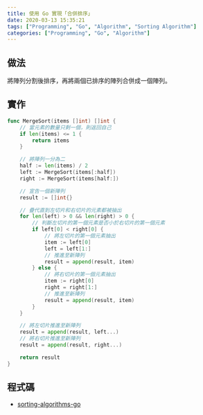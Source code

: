 ```yaml
---
title: 使用 Go 實現「合併排序」
date: 2020-03-13 15:35:21
tags: ["Programming", "Go", "Algorithm", "Sorting Algorithm"]
categories: ["Programming", "Go", "Algorithm"]
---
```


## 做法

將陣列分割後排序，再將兩個已排序的陣列合併成一個陣列。

## 實作

```go
func MergeSort(items []int) []int {
	// 當元素的數量只剩一個，則返回自己
	if len(items) <= 1 {
		return items
	}

	// 將陣列一分為二
	half := len(items) / 2
	left := MergeSort(items[:half])
	right := MergeSort(items[half:])

	// 宣告一個新陣列
	result := []int{}

	// 疊代直到左切片和右切片的元素都被抽出
	for len(left) > 0 && len(right) > 0 {
		// 判斷左切片的第一個元素是否小於右切片的第一個元素
		if left[0] < right[0] {
			// 將左切片的第一個元素抽出
			item := left[0]
			left = left[1:]
			// 推進至新陣列
			result = append(result, item)
		} else {
			// 將右切片的第一個元素抽出
			item := right[0]
			right = right[1:]
			// 推進至新陣列
			result = append(result, item)
		}
	}

	// 將左切片推進至新陣列
	result = append(result, left...)
	// 將右切片推進至新陣列
	result = append(result, right...)

	return result
}
```

## 程式碼

- [sorting-algorithms-go](https://github.com/memochou1993/sorting-algorithms-go)
